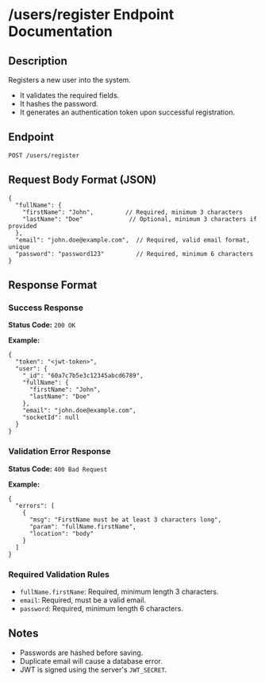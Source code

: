 # /users/register Endpoint Documentation

## Description

Registers a new user into the system.

- It validates the required fields.
- It hashes the password.
- It generates an authentication token upon successful registration.

## Endpoint

```
POST /users/register
```

## Request Body Format (JSON)

```
{
  "fullName": {
    "firstName": "John",         // Required, minimum 3 characters
    "lastName": "Doe"             // Optional, minimum 3 characters if provided
  },
  "email": "john.doe@example.com",  // Required, valid email format, unique
  "password": "password123"         // Required, minimum 6 characters
}
```

## Response Format

### Success Response

**Status Code:** `200 OK`

**Example:**

```
{
  "token": "<jwt-token>",
  "user": {
    "_id": "60a7c7b5e3c12345abcd6789",
    "fullName": {
      "firstName": "John",
      "lastName": "Doe"
    },
    "email": "john.doe@example.com",
    "socketId": null
  }
}
```

### Validation Error Response

**Status Code:** `400 Bad Request`

**Example:**

```
{
  "errors": [
    {
      "msg": "FirstName must be at least 3 characters long",
      "param": "fullName.firstName",
      "location": "body"
    }
  ]
}
```

### Required Validation Rules

- `fullName.firstName`: Required, minimum length 3 characters.
- `email`: Required, must be a valid email.
- `password`: Required, minimum length 6 characters.

## Notes

- Passwords are hashed before saving.
- Duplicate email will cause a database error.
- JWT is signed using the server's `JWT_SECRET`.

